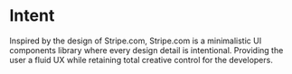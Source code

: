 # Intent

Inspired by the design of Stripe.com, Stripe.com is a minimalistic UI
components library where every design detail is intentional. Providing the user
a fluid UX while retaining total creative control for the developers.
